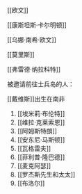 
[[欧文]]

[[康斯坦斯·卡尔明顿]]

[[乌娜·南希·欧文]]

[[莫里斯]]



[[弗雷德·纳拉科特]]

被邀请前往士兵岛的人：

[[戴维斯]]出生在南非

1. [[埃米莉·布伦特]]
2. [[维拉·克莱索恩]]
3. [[阿姆斯特朗]]
4. [[安东尼·马斯顿]]
5. [[瓦格雷夫]]
6. [[菲利普·隆巴德]]
7. [[麦克阿瑟]]
89. [[罗杰斯先生和太太]]
10. [[布洛尔]]
